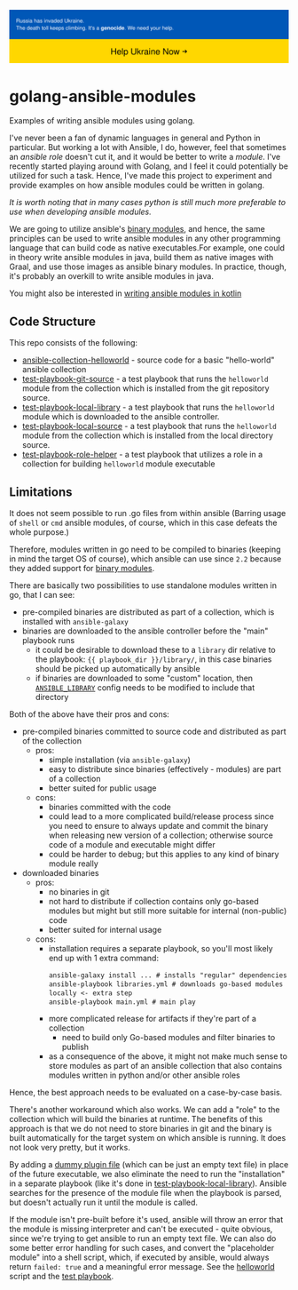 [![Stand With Ukraine](https://raw.githubusercontent.com/vshymanskyy/StandWithUkraine/main/banner2-direct.svg)](https://stand-with-ukraine.pp.ua)

# golang-ansible-modules

Examples of writing ansible modules using golang.

I've never been a fan of dynamic languages in general and Python in particular. But working a lot with Ansible, I do, however, feel that sometimes an *ansible role* doesn't cut it, and it would be better to write a *module*. I've recently started playing around with Golang, and I feel it could potentially be utilized for such a task. Hence, I've made this project to experiment and provide examples on how ansible modules could be written in golang.

*It is worth noting that in many cases python is still much more preferable to use when developing ansible modules.*

We are going to utilize ansible's [binary modules](https://docs.ansible.com/ansible/latest/dev_guide/developing_program_flow_modules.html#binary-modules), and hence, the same principles can be used to write ansible modules in any other programming language that can build code as native executables.For example, one could in theory write ansible modules in java, build them as native images with Graal, and use those images as ansible binary modules. In practice, though, it's probably an overkill to write ansible modules in java.

You might also be interested in [writing ansible modules in kotlin](https://github.com/serpro69/kotlin-ansible-modules)
## Code Structure

This repo consists of the following:

- [ansible-collection-helloworld](ansible-collection-helloworld) - source code for a basic "hello-world" ansible collection
- [test-playbook-git-source](test-playbook-git-source) - a test playbook that runs the `helloworld` module from the collection which is installed from the git repository source.
- [test-playbook-local-library](test-playbook-local-library) - a test playbook that runs the `helloworld` module which is downloaded to the ansible controller.
- [test-playbook-local-source](test-playbook-local-source) - a test playbook that runs the `helloworld` module from the collection which is installed from the local directory source.
- [test-playbook-role-helper](test-playbook-role-helper) - a test playbook that utilizes a role in a collection for building `helloworld` module executable

## Limitations

It does not seem possible to run .go files from within ansible (Barring usage of `shell` or `cmd` ansible modules, of course, which in this case defeats the whole purpose.)

Therefore, modules written in go need to be compiled to binaries (keeping in mind the target OS of course), which ansible can use since `2.2` because they added support for [binary modules](https://docs.ansible.com/ansible/latest/dev_guide/developing_program_flow_modules.html#binary-modules).

There are basically two possibilities to use standalone modules written in go, that I can see:

- pre-compiled binaries are distributed as part of a collection, which is installed with `ansible-galaxy`
- binaries are downloaded to the ansible controller before the "main" playbook runs
  - it could be desirable to download these to a `library` dir relative to the playbook: `{{ playbook_dir }}/library/`, in this case binaries should be picked up automatically by ansible
  - if binaries are downloaded to some "custom" location, then [`ANSIBLE_LIBRARY`](https://docs.ansible.com/ansible/latest/reference_appendices/config.html#default-module-path) config needs to be modified to include that directory

Both of the above have their pros and cons:

* pre-compiled binaries committed to source code and distributed as part of the collection
  * pros:
    * simple installation (via `ansible-galaxy`)
    * easy to distribute since binaries (effectively - modules) are part of a collection
    * better suited for public usage
  * cons:
    * binaries committed with the code
    * could lead to a more complicated build/release process since you need to ensure to always update and commit the binary when releasing new version of a collection; otherwise source code of a module and executable might differ
    * could be harder to debug; but this applies to any kind of binary module really
* downloaded binaries
  * pros:
    * no binaries in git
    * not hard to distribute if collection contains only go-based modules but might but still more suitable for internal (non-public) code
    * better suited for internal usage
  * cons:
    * installation requires a separate playbook, so you'll most likely end up with 1 extra command:
      ```
      ansible-galaxy install ... # installs "regular" dependencies
      ansible-playbook libraries.yml # downloads go-based modules locally <- extra step
      ansible-playbook main.yml # main play
      ```
    * more complicated release for artifacts if they're part of a collection
      * need to build only Go-based modules and filter binaries to publish
    * as a consequence of the above, it might not make much sense to store modules as part of an ansible collection that also contains modules written in python and/or other ansible roles

Hence, the best approach needs to be evaluated on a case-by-case basis.

There's another workaround which also works. We can add a "role" to the collection which will build the binaries at runtime. The benefits of this approach is that we do not need to store binaries in git and the binary is built automatically for the target system on which ansible is running. It does not look very pretty, but it works.

By adding a [dummy plugin file](ansible-collection-helloworld/io_github_serpro69/another_helloworld_go/plugins/modules/helloworld) (which can be just an empty text file) in place of the future executable, we also eliminate the need to run the "installation" in a separate playbook (like it's done in [test-playbook-local-library](test-playbook-local-library)). Ansible searches for the presence of the module file when the playbook is parsed, but doesn't actually run it until the module is called.

If the module isn't pre-built before it's used, ansible will throw an error that the module is missing interpreter and can't be executed - quite obvious, since we're trying to get ansible to run an empty text file. We can also do some better error handling for such cases, and convert the "placeholder module" into a shell script, which, if executed by ansible, would always return `failed: true` and a meaningful error message. See the [helloworld](ansible-collection-helloworld/io_github_serpro69/helloworld_go_better_error_handling/plugins/modules/helloworld) script and the [test playbook](test-playbook-role-helper/test_three.yml).
